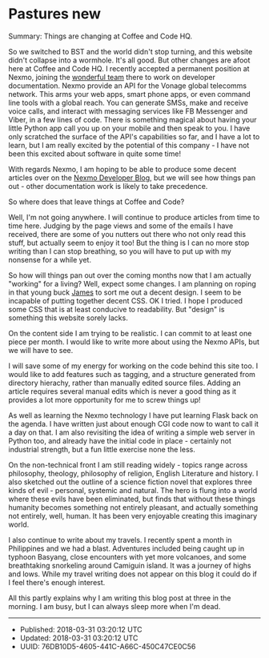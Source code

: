 # Pastures new

Summary: Things are changing at Coffee and Code HQ.

So we switched to BST and the world didn't stop turning, and this
website didn't collapse into a wormhole. It's all good. But other
changes are afoot here at Coffee and Code HQ. I recently accepted a
permanent position at Nexmo, joining the [wonderful
team](https://developer.nexmo.com/team) there to work on developer
documentation. Nexmo provide an API for the Vonage global telecomms
network. This arms your web apps, smart phone apps, or even command
line tools with a global reach. You can generate SMSs, make and
receive voice calls, and interact with messaging services like FB
Messenger and Viber, in a few lines of code. There is something
magical about having your little Python app call you up on your mobile
and then speak to you. I have only scratched the surface of the API's
capabilities so far, and I have a lot to learn, but I am really
excited by the potential of this company - I have not been this
excited about software in quite some time!

With regards Nexmo, I am hoping to be able to produce some decent
articles over on the [Nexmo Developer
Blog](https://www.nexmo.com/blog/category/developer/), but we will see
how things pan out - other documentation work is likely to take
precedence.

So where does that leave things at Coffee and Code?

Well, I'm not going anywhere. I will continue to produce articles from
time to time here. Judging by the page views and some of the emails I
have received, there are some of you nutters out there who not only
read this stuff, but actually seem to enjoy it too! But the thing is I
can no more stop writing than I can stop breathing, so you will have
to put up with my nonsense for a while yet.

So how will things pan out over the coming months now that I am
actually "working" for a living? Well, expect some changes. I am
planning on roping in that young buck
[James](https://jabedford.github.io) to sort me out a decent design. I
seem to be incapable of putting together decent CSS. OK I tried. I
hope I produced some CSS that is at least conducive to
readability. But "design" is something this website sorely lacks.

On the content side I am trying to be realistic. I can commit to at
least one piece per month. I would like to write more about using the
Nexmo APIs, but we will have to see.

I will save some of my energy for working on the code behind this site
too. I would like to add features such as tagging, and a structure
generated from directory hierachy, rather than manually edited source
files. Adding an article requires several manual edits which is never
a good thing as it provides a lot more opportunity for me to screw
things up! 

As well as learning the Nexmo technology I have put learning Flask
back on the agenda. I have written just about enough CGI code now to
want to call it a day on that. I am also revisiting the idea of
writing a simple web server in Python too, and already have the
initial code in place - certainly not industrial strength, but a fun
little exercise none the less.

On the non-technical front I am still reading widely - topics range
across philosophy, theology, philosophy of religion, English
Literature and history. I also sketched out the outline of a science
fiction novel that explores three kinds of evil - personal, systemic
and natural. The hero is flung into a world where these evils have
been eliminated, but finds that without these things humanity becomes
something not entirely pleasant, and actually something not entirely,
well, human. It has been very enjoyable creating this imaginary world.

I also continue to write about my travels. I recently spent a month in
Philippines and we had a blast. Adventures included being caught up in
typhoon Basyang, close encounters with yet more volcanoes, and some
breathtaking snorkeling around Camiguin island. It was a journey of
highs and lows. While my travel writing does not appear on this blog
it could do if I feel there's enough interest.

All this partly explains why I am writing this blog post at three in
the morning. I am busy, but I can always sleep more when I'm dead.

---

* Published: 2018-03-31 03:20:12 UTC
* Updated: 2018-03-31 03:20:12 UTC
* UUID: 76DB10D5-4605-441C-A66C-450C47CE0C56


